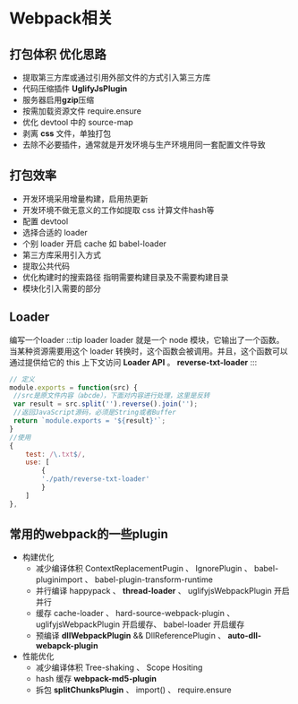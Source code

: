 # Webpack相关
## 打包体积 优化思路
- 提取第三⽅库或通过引⽤外部⽂件的⽅式引⼊第三⽅库
- 代码压缩插件 **UglifyJsPlugin**
- 服务器启⽤**gzip**压缩
- 按需加载资源⽂件 require.ensure
- 优化 devtool 中的 source-map
- 剥离 **css** ⽂件，单独打包
- 去除不必要插件，通常就是开发环境与⽣产环境⽤同⼀套配置⽂件导致

## 打包效率
- 开发环境采⽤增量构建，启⽤热更新
- 开发环境不做⽆意义的⼯作如提取 css 计算⽂件hash等
- 配置 devtool
- 选择合适的 loader
- 个别 loader 开启 cache 如 babel-loader
- 第三⽅库采⽤引⼊⽅式
- 提取公共代码
- 优化构建时的搜索路径 指明需要构建⽬录及不需要构建⽬录
- 模块化引⼊需要的部分
## Loader
编写⼀个loader
:::tip loader
loader 就是⼀个 node 模块，它输出了⼀个函数。当某种资源需要⽤这个
loader 转换时，这个函数会被调⽤。并且，这个函数可以通过提供给它的
this 上下⽂访问 **Loader API** 。 **reverse-txt-loader**
:::
```js
// 定义
module.exports = function(src) {
 //src是原⽂件内容（abcde），下⾯对内容进⾏处理，这⾥是反转
 var result = src.split('').reverse().join('');
 //返回JavaScript源码，必须是String或者Buffer
 return `module.exports = '${result}'`;
}
//使⽤
{
    test: /\.txt$/,
    use: [
        {
        './path/reverse-txt-loader'
        }
    ]
},
```
## 常用的webpack的⼀些plugin
- 构建优化
    - 减少编译体积 ContextReplacementPugin 、 IgnorePlugin 、 babel-pluginimport 、 babel-plugin-transform-runtime
    - 并⾏编译 happypack 、 **thread-loader** 、 uglifyjsWebpackPlugin 开启并⾏
    - 缓存 cache-loader 、 hard-source-webpack-plugin 、 uglifyjsWebpackPlugin 开启缓存、 babel-loader 开启缓存
    - 预编译 **dllWebpackPlugin** && DllReferencePlugin 、 **auto-dll-webapck-plugin**
- 性能优化
    - 减少编译体积 Tree-shaking 、 Scope Hositing
    - hash 缓存 **webpack-md5-plugin**
    - 拆包 **splitChunksPlugin** 、 import() 、 require.ensure

